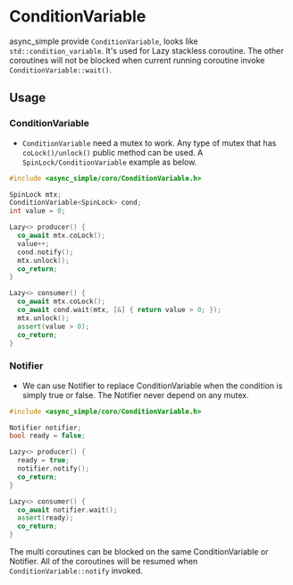 # ConditionVariable

async_simple provide `ConditionVariable`, looks like `std::condition_variable`. It's used for Lazy stackless coroutine. The other coroutines will not be blocked when current running coroutine invoke `ConditionVariable::wait()`.

## Usage

### ConditionVariable

- `ConditionVariable` need a mutex to work. Any type of mutex that has `coLock()/unlock()` public method can be used. A `SpinLock/ConditionVariable` example as below.

```c++
#include <async_simple/coro/ConditionVariable.h>

SpinLock mtx;
ConditionVariable<SpinLock> cond;
int value = 0;

Lazy<> producer() {
  co_await mtx.coLock();
  value++;
  cond.notify();
  mtx.unlock();
  co_return;
}

Lazy<> consumer() {
  co_await mtx.coLock();
  co_await cond.wait(mtx, [&] { return value > 0; });
  mtx.unlock();
  assert(value > 0);
  co_return;
}
```

### Notifier
- We can use Notifier to replace ConditionVariable when the condition is simply true or false. The Notifier never depend on any mutex.

```c++
#include <async_simple/coro/ConditionVariable.h>

Notifier notifier;
bool ready = false;

Lazy<> producer() {
  ready = true;
  notifier.notify();
  co_return;
}

Lazy<> consumer() {
  co_await notifier.wait();
  assert(ready);
  co_return;
}
```

The multi coroutines can be blocked on the same ConditionVariable or Notifier. All of the coroutines will be resumed when `ConditionVariable::notify` invoked.